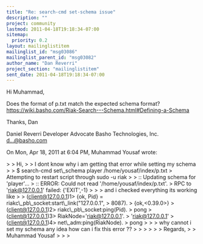 ```yaml
---
title: "Re: search-cmd set-schema issue"
description: ""
project: community
lastmod: 2011-04-18T19:18:34-07:00
sitemap:
  priority: 0.2
layout: mailinglistitem
mailinglist_id: "msg03086"
mailinglist_parent_id: "msg03082"
author_name: "Dan Reverri"
project_section: "mailinglistitem"
sent_date: 2011-04-18T19:18:34-07:00
---
```



Hi Muhammad,

Does the format of p.txt match the expected schema format?
https://wiki.basho.com/Riak-Search---Schema.html#Defining-a-Schema

Thanks,
Dan

Daniel Reverri
Developer Advocate
Basho Technologies, Inc.
d...@basho.com


On Mon, Apr 18, 2011 at 6:04 PM, Muhammad Yousaf
wrote:

&gt;
&gt; Hi,
&gt;
&gt; I dont know why i am getting that error while setting my schema
&gt;
&gt; $ search-cmd set\\_schema player /home/yousaf/index/p.txt
&gt; Attempting to restart script through sudo -u riak
&gt;
&gt; :: Updating schema for 'player'...
&gt; :: ERROR: Could not read '/home/yousaf/index/p.txt'.
&gt; RPC to 'riak@127.0.0.1' failed: {'EXIT',-1}
&gt;
&gt;
&gt; and i checked everything its working like
&gt;
&gt; (client@127.0.0.1)1&gt; {ok, Pid} = riakc\\_pb\\_socket:start\\_link("127.0.0.1",
&gt; 8087).
&gt; {ok,&lt;0.39.0&gt;}
&gt; (client@127.0.0.1)2&gt; riakc\\_pb\\_socket:ping(Pid).
&gt; pong
&gt; (client@127.0.0.1)3&gt; RiakNode='riak@127.0.0.1'.
&gt; 'riak@127.0.0.1'
&gt; (client@127.0.0.1)4&gt; net\\_adm:ping(RiakNode).
&gt; pong
&gt;
&gt;
&gt; why cannot i set my schema any idea how can i fix this error ??
&gt;
&gt;
&gt;
&gt;
&gt;
&gt; Regards,
&gt;
&gt; Muhammad Yousaf
&gt;
&gt;
&gt;

